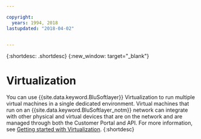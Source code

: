 ```yaml
---

copyright:
  years: 1994, 2018
lastupdated: "2018-04-02"


---
```


{:shortdesc: .shortdesc}
{:new_window: target="_blank"}

# Virtualization

You can use {{site.data.keyword.BluSoftlayer}} Virtualization to run multiple virtual machines in a single dedicated environment. Virtual
machines that run on an {{site.data.keyword.BluSoftlayer_notm}} network can integrate with other physical and virtual devices that are on the
network and are managed through both the Customer Portal and API. For more information, see
[Getting started with Virtualization](/docs/infrastructure/virtualization/virt_index.html).
{:shortdesc}
